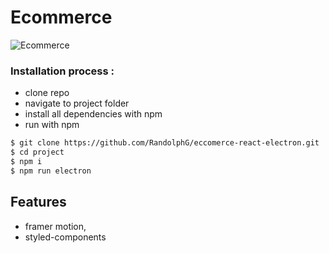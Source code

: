 # Ecommerce

![Ecommerce](https://github.com/RandolphG/eccomerce-react-electron/blob/master/public/_eccomerce.gif?raw=true)

### Installation process :

- clone repo
- navigate to project folder
- install all dependencies with npm
- run with npm


```bash
$ git clone https://github.com/RandolphG/eccomerce-react-electron.git
$ cd project
$ npm i
$ npm run electron
```
## Features
- framer motion,
- styled-components

